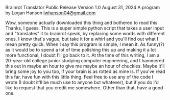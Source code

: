 Brainrot Translator
Public Release Version 1.0
August 31, 2024
A program by Logan Hanson
lwhanson04@gmail.com

Wow, someone actually downloaded this thing and bothered to read this. Thanks, I guess. This is a super simple python script that takes a user input and "translates" it to brainrot speak, by replacing some words with different ones. I know that's vague, but take it for a whirl and you'll find out what I mean pretty quick. When I say this program is simple, I mean it. As funny(?) as it would be to spend a lot of time polishing this up and making it a lot more functional, I doubt I'll go back to it. At the time of this writing, I am a 20-year-old college junior studying computer engineering, and I hammered this out in maybe an hour to give me maybe an hour of chuckles. Maybe it'll bring some joy to you too, if your brain is as rotted as mine is. If you've read this far, have fun with this little thing. Feel free to use any of the code I wrote (I doubt it'll be much use to anyone but whatever), but if you do I'd like to request that you credit me somewhere. Other than that, have a good one.
